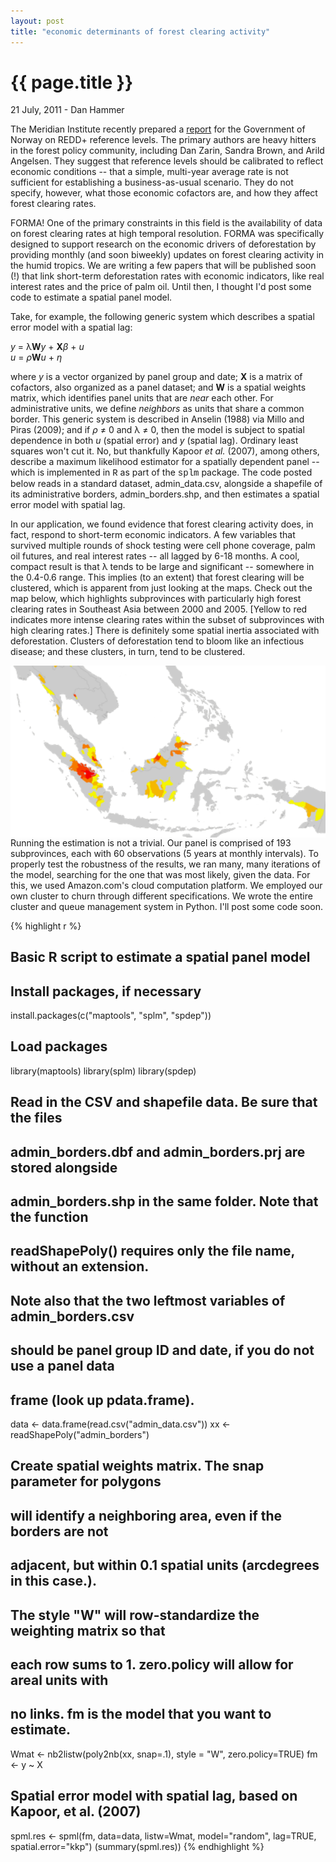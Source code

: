 ```yaml
---
layout: post
title: "economic determinants of forest clearing activity"
---
```


{{ page.title }}
================


<p class="meta">21 July, 2011 - Dan Hammer</p>

The Meridian Institute recently prepared a [report](http://dl.dropbox.com/u/5365589/modalities.pdf) for the Government of Norway on REDD+ reference levels.  The primary authors are heavy hitters in the forest policy community, including Dan Zarin, Sandra Brown, and Arild Angelsen.  They suggest that reference levels should be calibrated to reflect economic conditions -- that a simple, multi-year average rate is not sufficient for establishing a business-as-usual scenario.  They do not specify, however, what those economic cofactors are, and how they affect forest clearing rates.  

FORMA! One of the primary constraints in this field is the availability of data on forest clearing rates at high temporal resolution. FORMA was specifically designed to support research on the economic drivers of deforestation by providing monthly (and soon biweekly) updates on forest clearing activity in the humid tropics.  We are writing a few papers that will be published soon (!) that link short-term deforestation rates with economic indicators, like real interest rates and the price of palm oil.  Until then, I thought I'd post some code to estimate a spatial panel model.  

Take, for example, the following generic system which describes a spatial error model with a spatial lag:

_y_ = &lambda;**W**_y_ + **X**_&beta;_ + _u_ </br>
_u_ = _&rho;_**W**_u_ + _&eta;_</br>

where _y_ is a vector organized by panel group and date; **X** is a matrix of cofactors, also organized as a panel dataset; and **W** is a spatial weights matrix, which identifies panel units that are _near_ each other.  For administrative units, we define _neighbors_ as units that share a common border.  This generic system is described in Anselin (1988) via Millo and Piras (2009); and if _&rho;_ &ne; 0 and &lambda; &ne; 0, then the model is subject to spatial dependence in both _u_ (spatial error) and _y_ (spatial lag).  Ordinary least squares won't cut it.  No, but thankfully Kapoor _et al._ (2007), among others, describe a maximum likelihood estimator for a spatially dependent panel -- which is implemented in <font face="courier, bookman">R</font> as part of the <font face="courier, bookman">splm</font> package.  The code posted below reads in a standard dataset, admin_data.csv, alongside a shapefile of its administrative borders, admin\_borders.shp, and then estimates a spatial error model with spatial lag.  

In our application, we found evidence that forest clearing activity does, in fact, respond to short-term economic indicators. A few variables that survived multiple rounds of shock testing were cell phone coverage, palm oil futures, and real interest rates -- all lagged by 6-18 months. A cool, compact result is that &lambda; tends to be large and significant -- somewhere in the 0.4-0.6 range.  This implies (to an extent) that forest clearing will be clustered, which is apparent from just looking at the maps. Check out the map below, which highlights subprovinces with particularly high forest clearing rates in Southeast Asia between 2000 and 2005.  [Yellow to red indicates more intense clearing rates within the subset of subprovinces with high clearing rates.]  There is definitely some spatial inertia associated with deforestation.  Clusters of deforestation tend to bloom like an infectious disease; and these clusters, in turn, tend to be clustered.

<img src="/images/clustered2.png" width="580" align="left">

Running the estimation is not a trivial.  Our panel is comprised of 193 subprovinces, each with 60 observations (5 years at monthly intervals). To properly test the robustness of the results, we ran many, many iterations of the model, searching for the one that was most likely, given the data.  For this, we used Amazon.com's cloud computation platform.  We employed our own cluster to churn through different specifications.  We wrote the entire cluster and queue management system in Python.  I'll post some code soon.

{% highlight r %}
## Basic R script to estimate a spatial panel model
## Install packages, if necessary
install.packages(c("maptools", "splm", "spdep"))

## Load packages
library(maptools)
library(splm)
library(spdep)

## Read in the CSV and shapefile data.  Be sure that the files
## admin_borders.dbf and admin_borders.prj are stored alongside
## admin_borders.shp in the same folder.  Note that the function
## readShapePoly() requires only the file name, without an extension.
## Note also that the two leftmost variables of admin_borders.csv
## should be panel group ID and date, if you do not use a panel data
## frame (look up pdata.frame).
data <- data.frame(read.csv("admin_data.csv"))
xx <- readShapePoly("admin_borders")

## Create spatial weights matrix.  The snap parameter for polygons
## will identify a neighboring area, even if the borders are not 
## adjacent, but within 0.1 spatial units (arcdegrees in this case.).
## The style "W" will row-standardize the weighting matrix so that
## each row sums to 1.  zero.policy will allow for areal units with
## no links.  fm is the model that you want to estimate.
Wmat <- nb2listw(poly2nb(xx, snap=.1), style = "W", zero.policy=TRUE)
fm <- y ~ X

## Spatial error model with spatial lag, based on Kapoor, et al. (2007)
spml.res <- spml(fm, data=data, listw=Wmat, 
                     model="random", lag=TRUE, spatial.error="kkp")
(summary(spml.res))
{% endhighlight %}
